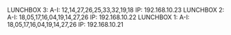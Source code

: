 LUNCHBOX 3: A-I: 12,14,27,26,25,33,32,19,18 IP: 192.168.10.23
LUNCHBOX 2: A-I: 18,05,17,16,04,19,14,27,26 IP: 192.168.10.22
LUNCHBOX 1: A-I: 18,05,17,16,04,19,14,27,26 IP: 192.168.10.21